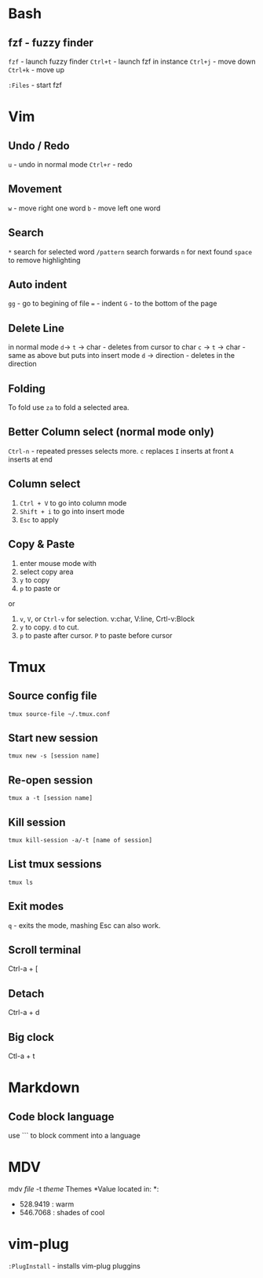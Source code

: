 # Bash

## fzf - fuzzy finder
`fzf` - launch fuzzy finder
`Ctrl+t` - launch fzf in instance
`Ctrl+j` - move down
`Ctrl+k` - move up

`:Files` - start fzf

# Vim 

## Undo / Redo
`u` - undo in normal mode
`Ctrl+r` - redo

## Movement
`w` - move right one word
`b` - move left one word

## Search
`*` search for selected word
`/pattern` search forwards
`n` for next found
`space` to remove highlighting

## Auto indent
`gg` - go to begining of file
`=` - indent
`G` - to the bottom of the page

## Delete Line
in normal mode
`d`-> `t` -> char - deletes from cursor to char
`c` -> `t` -> char - same as above but puts into insert mode
`d` -> direction - deletes in the direction

## Folding
To fold use `za` to fold a selected area.

## Better Column select (normal mode only)
`Ctrl-n` - repeated presses selects more.
`c` replaces
`I` inserts at front
`A` inserts at end

## Column select

1. `Ctrl + V` to go into column mode
2. `Shift + i` to go into insert mode
3. `Esc` to apply

## Copy & Paste
1. enter mouse mode with <F2>
2. select copy area
3. `y` to copy
4. `p` to paste or <c-shift-v>

or
1. `v`, `V`, or `Ctrl-v` for selection. v:char, V:line, Crtl-v:Block
2. `y` to copy. `d` to cut.
3. `p` to paste after cursor. `P` to paste before cursor

# Tmux

## Source config file
`tmux source-file ~/.tmux.conf`

## Start new session
`tmux new -s [session name]`

## Re-open session
`tmux a -t [session name]`

## Kill session 
`tmux kill-session -a/-t [name of session]`

## List tmux sessions
`tmux ls`

## Exit modes
`q` - exits the mode, mashing Esc can also work.

## Scroll terminal
Ctrl-a + [

## Detach
Ctrl-a + d

## Big clock
Ctl-a + t

# Markdown

## Code block language
use ``` to block comment into a language

# MDV
mdv *file* -t *theme* 
Themes *Value located in: *:

- 528.9419 : warm
- 546.7068 : shades of cool

# vim-plug
`:PlugInstall` - installs vim-plug pluggins 
